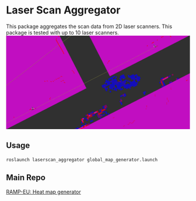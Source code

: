 # Laser Scan Aggregator
This package aggregates the scan data from 2D laser scanners. This package is tested with up to 10 laser scanners.
![](./docs/out.png)

## Usage
```
roslaunch laserscan_aggregator global_map_generator.launch
```
## Main Repo
[RAMP-EU: Heat map generator](https://github.com/ramp-eu/THMHO_heatmap_generator.git)